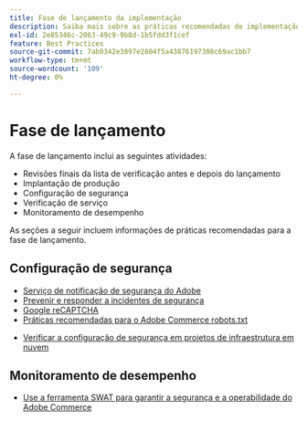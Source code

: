 ```yaml
---
title: Fase de lançamento da implementação
description: Saiba mais sobre as práticas recomendadas de implementação para a fase de lançamento de projetos do Adobe Commerce.
exl-id: 2e85346c-2063-49c9-9b8d-1b5fdd3f1cef
feature: Best Practices
source-git-commit: 7ab0342e3897e2804f5a43876197308c69ac1bb7
workflow-type: tm+mt
source-wordcount: '109'
ht-degree: 0%

---
```


# Fase de lançamento

A fase de lançamento inclui as seguintes atividades:

- Revisões finais da lista de verificação antes e depois do lançamento
- Implantação de produção
- Configuração de segurança
- Verificação de serviço
- Monitoramento de desempenho

As seções a seguir incluem informações de práticas recomendadas para a fase de lançamento.

## Configuração de segurança

- [Serviço de notificação de segurança do Adobe&#x200B;](https://www.adobe.com/subscription/adbeSecurityNotifications.html)
- [Prevenir e responder a incidentes de segurança](prevent-respond-security-incident.md)
- [Google reCAPTCHA](https://experienceleague.adobe.com/docs/commerce-admin/systems/security/captcha/security-google-recaptcha.html)
- [Práticas recomendadas para o Adobe Commerce robots.txt&#x200B;](robots-txt.md)
<!-- - [Install the latest security patches](https://helpx.adobe.com/security/products/magento/apsb22-12.html) - CTAG deck -->
- [Verificar a configuração de segurança em projetos de infraestrutura em nuvem](https://experienceleague.adobe.com/docs/commerce-cloud-service/user-guide/launch/checklist.html)

## Monitoramento de desempenho

- [Use a ferramenta SWAT para garantir a segurança e a operabilidade do Adobe Commerce](../../../tools/site-wide-analysis-tool/intro.md#integrations-with-other-adobe-commerce-support-tools)
